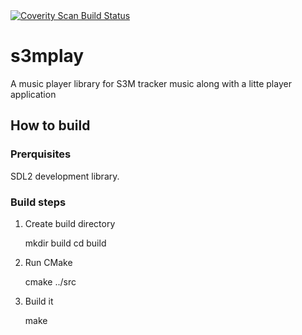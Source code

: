 <a href="https://scan.coverity.com/projects/irqmask-s3mplay">
  <img alt="Coverity Scan Build Status"
       src="https://scan.coverity.com/projects/19059/badge.svg"/>
</a>

# s3mplay
A music player library for S3M tracker music along with a litte player application

## How to build

### Prerquisites

SDL2 development library.

### Build steps

1. Create build directory

    mkdir build
    cd build

2. Run CMake
 
    cmake ../src

3. Build it
 
    make
